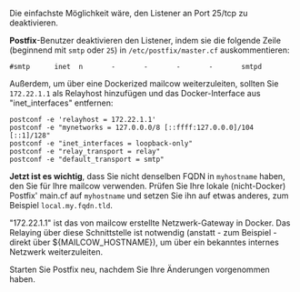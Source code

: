 Die einfachste Möglichkeit wäre, den Listener an Port 25/tcp zu deaktivieren.

**Postfix**-Benutzer deaktivieren den Listener, indem sie die folgende Zeile (beginnend mit `smtp` oder `25`) in `/etc/postfix/master.cf` auskommentieren:
```
#smtp      inet  n       -       -       -       -       smtpd
```

Außerdem, um über eine Dockerized mailcow weiterzuleiten, sollten Sie `172.22.1.1` als Relayhost hinzufügen und das Docker-Interface aus "inet_interfaces" entfernen:

```
postconf -e 'relayhost = 172.22.1.1'
postconf -e "mynetworks = 127.0.0.0/8 [::ffff:127.0.0.0]/104 [::1]/128"
postconf -e "inet_interfaces = loopback-only"
postconf -e "relay_transport = relay"
postconf -e "default_transport = smtp"
```

**Jetzt ist es wichtig**, dass Sie nicht denselben FQDN in `myhostname` haben, den Sie für Ihre mailcow verwenden. Prüfen Sie Ihre lokale (nicht-Docker) Postfix' main.cf auf `myhostname` und setzen Sie ihn auf etwas anderes, zum Beispiel `local.my.fqdn.tld`.

"172.22.1.1" ist das von mailcow erstellte Netzwerk-Gateway in Docker.
Das Relaying über diese Schnittstelle ist notwendig (anstatt - zum Beispiel - direkt über ${MAILCOW_HOSTNAME}), um über ein bekanntes internes Netzwerk weiterzuleiten.

Starten Sie Postfix neu, nachdem Sie Ihre Änderungen vorgenommen haben.